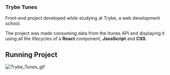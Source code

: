   ### Trybe Tunes

Front-end project developed while studying at Trybe, a web development school.

The project was made consuming data from the Itunes API and displaying it using all the lifecycles of a __React__ component, __JavaScript__ and __CSS__.

  ## Running Project
  
![Trybe_Tunes_gif](https://user-images.githubusercontent.com/88805423/156656506-b1880da6-9625-48f5-89cb-9b99a1ec06fb.gif)
